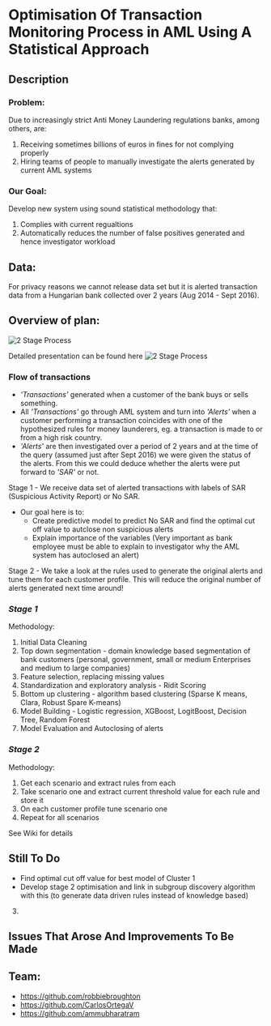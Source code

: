 # Optimisation Of Transaction Monitoring Process in AML Using A Statistical Approach

## Description 
### **Problem:** 
Due to increasingly strict Anti Money Laundering regulations banks, among others, are:
1) Receiving sometimes billions of euros in fines for not complying properly
2) Hiring teams of people to manually investigate the alerts generated by current AML systems

### **Our Goal:**
Develop new system using sound statistical methodology that:
1) Complies with current regualtions
2) Automatically reduces the number of false positives generated and hence investigator workload

## Data:
For privacy reasons we cannot release data set but it is alerted transaction data from a Hungarian bank collected over 2 years (Aug 2014 - Sept 2016).

## **Overview of plan:**
![2 Stage Process](https://user-images.githubusercontent.com/30290960/30808840-f2261de4-a1ff-11e7-8dd6-3b748376f57a.PNG)

Detailed presentation can be found here ![2 Stage Process](https://user-images.githubusercontent.com/30290960/30808840-f2261de4-a1ff-11e7-8dd6-3b748376f57a.PNG)

### Flow of transactions
- *'Transactions'* generated when a customer of the bank buys or sells something.
- All *'Transactions'* go through AML system and turn into *'Alerts'* when a customer performing a transaction coincides with one of the hypothesized rules for money launderers, eg. a transaction is made to or from a high risk country.
- *'Alerts'* are then investigated over a period of 2 years and at the time of the query (assumed just after Sept 2016) we were given the status of the alerts. From this we could deduce whether the alerts were put forward to *'SAR'* or not.

Stage 1 - We receive data set of alerted transactions with labels of SAR (Suspicious Activity Report) or No SAR. 
- Our goal here is to:
  - Create predictive model to predict No SAR and find the optimal cut off value to autclose non suspicious alerts
  - Explain importance of the variables (Very important as bank employee must be able to explain to investigator why the AML system has autoclosed an alert)

Stage 2 - We take a look at the rules used to generate the original alerts and tune them for each customer profile. This will reduce the original number of alerts generated next time around!

### *Stage 1*
Methodology:

1) Initial Data Cleaning
2) Top down segmentation - domain knowledge based segmentation of bank customers (personal, government, small or medium Enterprises and medium to large companies)
3) Feature selection, replacing missing values  
4) Standardization and exploratory analysis - Ridit Scoring
5) Bottom up clustering - algorithm based clustering (Sparse K means, Clara, Robust Spare K-means)
6) Model Building - Logistic regression, XGBoost, LogitBoost, Decision Tree, Random Forest
7) Model Evaluation and Autoclosing of alerts

### *Stage 2*
Methodology:

1) Get each scenario and extract rules from each
2) Take scenario one and extract current threshold value for each rule and store it
3) On each customer profile tune scenario one
4) Repeat for all scenarios

See Wiki for details

## **Still To Do**
- Find optimal cut off value for best model of Cluster 1
- Develop stage 2 optimisation and link in subgroup discovery algorithm with this (to generate data driven rules instead of knowledge based)
3) 

## **Issues That Arose And Improvements To Be Made**


 
 
## Team:
- https://github.com/robbiebroughton
- https://github.com/CarlosOrtegaV
- https://github.com/ammubharatram
